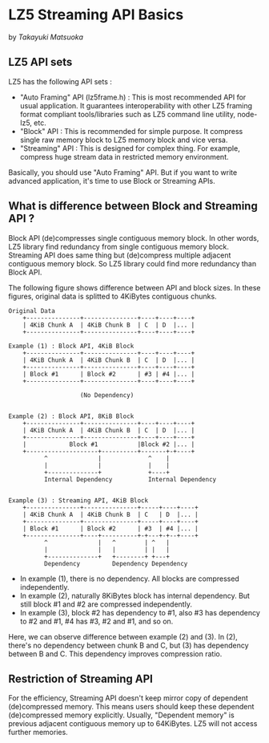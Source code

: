 # LZ5 Streaming API Basics
by *Takayuki Matsuoka*
## LZ5 API sets

LZ5 has the following API sets :

 - "Auto Framing" API (lz5frame.h) :
   This is most recommended API for usual application.
   It guarantees interoperability with other LZ5 framing format compliant tools/libraries
   such as LZ5 command line utility, node-lz5, etc.
 - "Block" API : This is recommended for simple purpose.
   It compress single raw memory block to LZ5 memory block and vice versa.
 - "Streaming" API : This is designed for complex thing.
   For example, compress huge stream data in restricted memory environment.

Basically, you should use "Auto Framing" API.
But if you want to write advanced application, it's time to use Block or Streaming APIs.


## What is difference between Block and Streaming API ?

Block API (de)compresses single contiguous memory block.
In other words, LZ5 library find redundancy from single contiguous memory block.
Streaming API does same thing but (de)compress multiple adjacent contiguous memory block.
So LZ5 library could find more redundancy than Block API.

The following figure shows difference between API and block sizes.
In these figures, original data is splitted to 4KiBytes contiguous chunks.

```
Original Data
    +---------------+---------------+----+----+----+
    | 4KiB Chunk A  | 4KiB Chunk B  | C  | D  |... |
    +---------------+---------------+----+----+----+

Example (1) : Block API, 4KiB Block
    +---------------+---------------+----+----+----+
    | 4KiB Chunk A  | 4KiB Chunk B  | C  | D  |... |
    +---------------+---------------+----+----+----+
    | Block #1      | Block #2      | #3 | #4 |... |
    +---------------+---------------+----+----+----+

                    (No Dependency)


Example (2) : Block API, 8KiB Block
    +---------------+---------------+----+----+----+
    | 4KiB Chunk A  | 4KiB Chunk B  | C  | D  |... |
    +---------------+---------------+----+----+----+
    |            Block #1           |Block #2 |... |
    +--------------------+----------+-------+-+----+
          ^              |             ^    |
          |              |             |    |
          +--------------+             +----+
          Internal Dependency          Internal Dependency


Example (3) : Streaming API, 4KiB Block
    +---------------+---------------+-----+----+----+
    | 4KiB Chunk A  | 4KiB Chunk B  | C   | D  |... |
    +---------------+---------------+-----+----+----+
    | Block #1      | Block #2      | #3  | #4 |... |
    +---------------+----+----------+-+---+-+--+----+
          ^              |   ^        | ^   |
          |              |   |        | |   |
          +--------------+   +--------+ +---+
          Dependency         Dependency Dependency
```

 - In example (1), there is no dependency.
   All blocks are compressed independently.
 - In example (2), naturally 8KiBytes block has internal dependency.
   But still block #1 and #2 are compressed independently.
 - In example (3), block #2 has dependency to #1,
   also #3 has dependency to #2 and #1, #4 has #3, #2 and #1, and so on.

Here, we can observe difference between example (2) and (3).
In (2), there's no dependency between chunk B and C, but (3) has dependency between B and C.
This dependency improves compression ratio.


## Restriction of Streaming API

For the efficiency, Streaming API doesn't keep mirror copy of dependent (de)compressed memory.
This means users should keep these dependent (de)compressed memory explicitly.
Usually, "Dependent memory" is previous adjacent contiguous memory up to 64KiBytes.
LZ5 will not access further memories.
